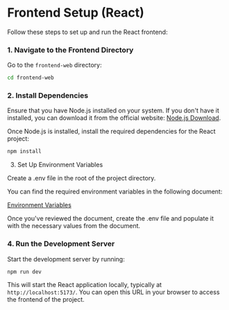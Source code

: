 # Frontend Setup (React)

Follow these steps to set up and run the React frontend:

### 1. Navigate to the Frontend Directory

Go to the `frontend-web` directory:

```bash
cd frontend-web
```

### 2. Install Dependencies

Ensure that you have Node.js installed on your system. If you don't have it installed, you can download it from the official website: [Node.js Download](https://nodejs.org/).

Once Node.js is installed, install the required dependencies for the React project:

```bash
npm install
```

3. Set Up Environment Variables
   
Create a .env file in the root of the project directory.

You can find the required environment variables in the following document:

[Environment Variables ](https://docs.google.com/document/d/1h1v0u-A_bfWmbs4qSuZRUZ1m1y8LCos2AdzI3r7geIM/edit?usp=sharing)

Once you've reviewed the document, create the .env file and populate it with the necessary values from the document.

### 4. Run the Development Server

Start the development server by running:

```bash
npm run dev
```

This will start the React application locally, typically at `http://localhost:5173/`. You can open this URL in your browser to access the frontend of the project.

